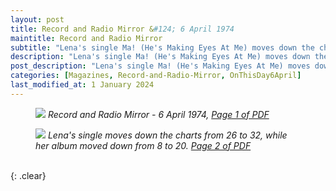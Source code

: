 ```yaml
---
layout: post
title: Record and Radio Mirror &#124; 6 April 1974
maintitle: Record and Radio Mirror
subtitle: "Lena's single Ma! (He's Making Eyes At Me) moves down the charts from number 26 to number 32"
description: "Lena's single Ma! (He's Making Eyes At Me) moves down the charts from number 26 to number 32"
post_description: "Lena's single Ma! (He's Making Eyes At Me) moves down the charts from number 26 to number 32"
categories: [Magazines, Record-and-Radio-Mirror, OnThisDay6April]
last_modified_at: 1 January 2024
---
```


<figure class="fig1">
<a href="/assets/images/magazines/1974-04-06-01-record-&-radio-mirror.png"><img src="/assets/images/magazines/1974-04-06-01-record-&-radio-mirror.png" class="full-width zoom-in" /></a>
<cite>Record and Radio Mirror - 6 April 1974, <a class="external-link" href="https://www.worldradiohistory.com/UK/Record-Mirror/70s/74/Record-Mirror-1974-04-06.pdf">Page 1 of PDF</a></cite>
</figure>

<figure class="fig2">
<a href="/assets/images/magazines/1974-04-06-02-record-&-radio-mirror.png"><img src="/assets/images/magazines/1974-04-06-02-record-&-radio-mirror.png" class="full-width zoom-in" /></a>
<cite>Lena's single moves down the charts from 26 to 32, while her album moved down from 8 to 20. <a class="external-link" href="https://www.worldradiohistory.com/UK/Record-Mirror/70s/74/Record-Mirror-1974-04-06.pdf#page=02">Page 2 of PDF</a></cite>
</figure>

<br />{: .clear}

